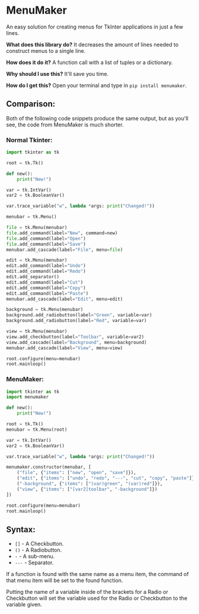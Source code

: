 # MenuMaker
An easy solution for creating menus for TkInter applications in just a few lines.

**What does this library do?**
It decreases the amount of lines needed to construct menus to a single line.

**How does it do it?**
A function call with a list of tuples or a dictionary.

**Why should I use this?**
It'll save you time.

**How do I get this?**
Open your terminal and type in `pip install menumaker`.

## Comparison:
Both of the following code snippets produce the same output, but as you'll see, the code from MenuMaker is much shorter.
### Normal Tkinter:
```python
import tkinter as tk

root = tk.Tk()

def new():
    print("New!")

var = tk.IntVar()
var2 = tk.BooleanVar()

var.trace_variable("w", lambda *args: print("Changed!"))

menubar = tk.Menu()

file = tk.Menu(menubar)
file.add_command(label="New", command=new)
file.add_command(label="Open")
file.add_command(label="Save")
menubar.add_cascade(label="File", menu=file)

edit = tk.Menu(menubar)
edit.add_command(label="Undo")
edit.add_command(label="Redo")
edit.add_separator()
edit.add_command(label="Cut")
edit.add_command(label="Copy")
edit.add_command(label="Paste")
menubar.add_cascade(label="Edit", menu=edit)

background = tk.Menu(menubar)
background.add_radiobutton(label="Green", variable=var)
background.add_radiobutton(label="Red", variable=var)

view = tk.Menu(menubar)
view.add_checkbutton(label="Toolbar", variable=var2)
view.add_cascade(label="Background", menu=background)
menubar.add_cascade(label="View", menu=view)

root.configure(menu=menubar)
root.mainloop()
```

### MenuMaker:
```python
import tkinter as tk
import menumaker

def new():
    print("New!")

root = tk.Tk()
menubar = tk.Menu(root)

var = tk.IntVar()
var2 = tk.BooleanVar()

var.trace_variable("w", lambda *args: print("Changed!"))

menumaker.constructor(menubar, [
    ("file", {"items": ["new", "open", "save"]}),
    ("edit", {"items": ["undo", "redo", "---", "cut", "copy", "paste"]}),
    ("-background", {"items": ["(var)green", "(var)red"]}),
    ("view", {"items": ["[var2]toolbar", "-background"]})
])

root.configure(menu=menubar)
root.mainloop()
```

## Syntax:
- `[]` - A Checkbutton.
- `()` - A Radiobutton.
- `-` - A sub-menu.
- `---` - Separator.

If a function is found with the same name as a menu item, the command of that menu item will be set to the found function.

Putting the name of a variable inside of the brackets for a Radio or Checkbutton will set the variable used for the Radio or Checkbutton to the variable given.